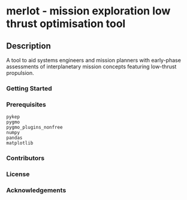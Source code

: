 # merlot - mission exploration low thrust optimisation tool

## Description

A tool to aid systems engineers and mission planners with early-phase assessments of interplanetary mission concepts featuring low-thrust propulsion.

### Getting Started

### Prerequisites

```
pykep
pygmo
pygmo_plugins_nonfree
numpy
pandas
matplotlib
```

### Contributors

### License

### Acknowledgements


